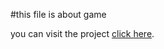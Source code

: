 #this file is about game

you can visit the project [click here](https://mohan077.github.io/guess-my-number/).

